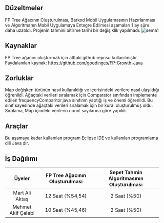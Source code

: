 ## Düzeltmeler

FP Tree Ağacının Oluşturulması, Barkod Mobil Uygulamasının Hazırlanması ve Algoritmanın Mobil Uygulamaya Entegre Edilmesi aşamaları 1 ay süre daha uzatıldı. Projenin tahmini bitirme tarihi bir değişiklik yapılmadı. 
![sema1](https://i.hizliresim.com/V7s5hr.png)

## Kaynaklar
FP Tree ağacını oluşturmak için alttaki github reposu kullanılmıştır.
Faydalanılan kaynak: https://github.com/goodinges/FP-Growth-Java 

## Zorluklar
Map değişken türünün nasıl kullanıldığı ve içerisindeki verilere nasıl ulaşıldığı öğrenildi. Ağaçtaki verileri sıralamak için Comparator sınıfından implemente edilen frequencyComparitor.java sınıfının yaptığı iş ve önemi öğrenildi. Bu sınıf sayesinde ağaçtaki verileri sıralamak için bir kural oluşturulmuş oldu. Sıralama, Map içindeki verilerin count sayılarına göre yapıldı.

## Araçlar
Bu aşamaya kadar kullanılan program Eclipse IDE ve kullanılan programlama dili Java dır.

## İş Dağılımı

|       Üyeler       | FP Tree Ağacının Oluşturulması | Sepet Tahmin Algoritmasının Oluşturulması |
|:------------------:|:------------------------------:|:-----------------------------------------:|
| Mert Ali Aktaş     |        12 Saat (%54,54)        |                2 Saat (%50)               |
| Mehmet Akif Çelebi |        10 Saat (%45,46)        |                2 Saat (%50)               |
